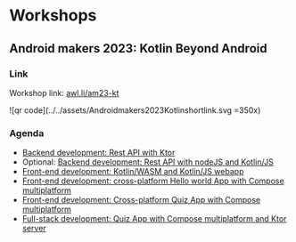 # Workshops

## Android makers 2023: Kotlin Beyond Android

### Link

Workshop link: [awl.li/am23-kt](https://awl.li/am23-kt)

![qr code](../../assets/Androidmakers2023Kotlinshortlink.svg =350x)

### Agenda

- [Backend development: Rest API with Ktor](../backend-development/#ktor)
- Optional: [Backend development: Rest API with nodeJS and Kotlin/JS](../backend-development/#ktor)
- [Front-end development: Kotlin/WASM and Kotlin/JS webapp](../front-development/#kotlin-js-and-kotlin-wasm)
- [Front-end development: cross-platform Hello world App with Compose multiplatform](../front-development/#compose)
- [Front-end development: Cross-platform Quiz App with Compose multiplatform](https://worldline.github.io/learning-kotlin-multiplatform/)
- [Full-stack development: Quiz App with Compose multiplatform and Ktor server](../other-technologies/#pw-add-a-ktor-server-app)
